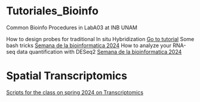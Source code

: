 # Tutoriales_Bioinfo
Common Bioinfo Procedures in LabA03 at INB UNAM

How to design probes for traditional In situ Hybridization
[Go to tutorial](Tutoriales/ISHprobes.md)
Some bash tricks
[Semana de la bioinformatica 2024](https://jerolon.github.io/Tutoriales/bash_training.html)
How to analyze your RNA-seq data quantification with DESeq2
[Semana de la bioinformatica 2024](https://jerolon.github.io/Tutoriales/RNA-seq_semana_bioinformatica.html)

# Spatial Transcriptomics
   [Scripts for the class on spring 2024 on Transcriptomics](Scripts_Seurat/Seurat_Spatial_Scripts.md)
